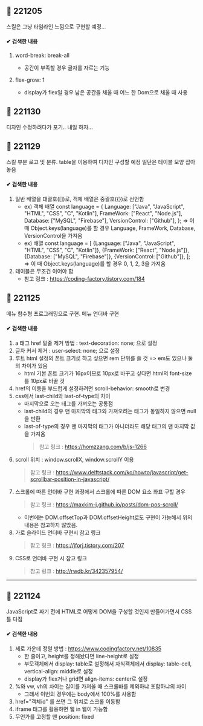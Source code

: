 ## 📌 221205

스킬은 그냥 타임라인 느낌으로 구현할 예정...

#### ✔ 검색한 내용

1. word-break: break-all

   - 공간이 부족할 경우 글자를 자르는 기능

2. flex-grow: 1
   - display가 flex일 경우 남은 공간을 채울 때 어느 한 Dom으로 채울 때 사용

## 📌 221130

디자인 수정하려다가 포기.. 내일 하자...

## 📌 221129

스킬 부분 로고 및 분류. table을 이용하여 디자인 구성할 예정
일단은 테이블 모양 잡아놓음

#### ✔ 검색한 내용

1. 일반 배열을 대괄호([])로, 객체 배열은 중괄호({})로 선언함
   - ex) 객체 배열
     const language = {
     Language: ["Java", "JavaScript", "HTML", "CSS", "C", "Kotlin"],
     FrameWork: ["React", "Node.js"],
     Database: ["MySQL", "Firebase"],
     VersionControl: ["Github"],
     };
     => 이 때 Object.keys(language)를 할 경우 Language, FrameWork, Database, VersionControl을 가져옴
   - ex) 배열
     const language = [
     {Language: ["Java", "JavaScript", "HTML", "CSS", "C", "Kotlin"]},
     {FrameWork: ["React", "Node.js"]},
     {Database: ["MySQL", "Firebase"]},
     {VersionControl: ["Github"]},
     ];
     => 이 때 Object.keys(language)를 할 경우 0, 1, 2, 3을 가져옴
2. 테이블은 무조건 <tr><td></td></tr> 이어야 함
   - 참고 링크 : https://coding-factory.tistory.com/184

## 📌 221125

메뉴 함수형 프로그래밍으로 구현. 메뉴 언더바 구현

#### ✔ 검색한 내용

1. a 태그 href 밑줄 제거 방법 : text-decoration: none; 으로 설정
2. 글자 커서 제거 : user-select: none; 으로 설정
3. 루트 html 설정의 폰트 크기로 하고 싶으면 rem 단위를 쓸 것 => em도 있으나 둘의 차이가 있음
   - html 기본 폰트 크기가 16px이므로 10px로 바꾸고 싶다면 html의 font-size를 10px로 바꿀 것
4. href의 이동을 부드럽게 설정하려면 scroll-behavior: smooth로 변경
5. css에서 last-child와 last-of-type의 차이
   - 마지막으로 오는 태그를 가져오는 공통점
   - last-child의 경우 맨 마지막의 태그와 가져오려는 태그가 동일하지 않으면 null을 반환
   - last-of-type의 경우 맨 마지막의 태그가 아니더라도 해당 태그의 맨 마지막 값을 가져옴
     > 참고 링크 : https://homzzang.com/b/js-1266
6. scroll 위치 : window.scrollX, window.scrollY 이용
   > 참고 링크 : https://www.delftstack.com/ko/howto/javascript/get-scrollbar-position-in-javascript/
7. 스크롤에 따른 언더바 구현 과정에서 스크롤에 따른 DOM 요소 좌표 구할 경우
   > 참고 링크 : https://maxkim-j.github.io/posts/dom-pos-scroll/
   - 이번에는 DOM.offsetTop과 DOM.offsetHeight로도 구현이 가능해서 위의 내용은 참고하지 않았음.
8. 가로 슬라이드 언더바 구현시 참고 링크
   > 참고 링크 : https://jforj.tistory.com/207
9. CSS로 언더바 구현 시 참고 링크
   > 참고 링크 : http://rwdb.kr/342357954/

---

## 📌 221124

JavaScript로 짜기 전에 HTML로 어떻게 DOM을 구성할 것인지 만들어가면서 CSS 틀 다짐

#### ✔ 검색한 내용

1. 세로 가운데 정렬 방법 : https://www.codingfactory.net/10835
   - 한 줄이고, height를 정해놨다면 line-height로 설정
   - 부모객체에서 display: table로 설정해서 자식객체에서 display: table-cell, vertical-align: middle로 설정
   - display가 flex거나 grid면 align-items: center로 설정
2. %와 vw, vh의 차이는 길이를 가져올 때 스크롤바를 제외하냐 포함하냐의 차이
   - 그래서 이번의 경우에는 body에서 100%를 사용함
3. href="객체id" 를 쓰면 그 위치로 스크롤 이동함
4. iframe 태그를 활용하면 웹 in 웹이 가능함
5. 무언가를 고정할 땐 position: fixed

